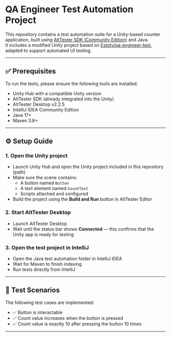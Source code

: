 # QA Engineer Test Automation Project

This repository contains a test automation suite for a Unity-based counter application, built using [AltTester SDK (Community Edition)](https://alttester.com/docs/sdk/latest/) and Java.  
It includes a modified Unity project based on [Estoty/qa-engineer-test](https://github.com/Estoty/qa-engineer-test), adapted to support automated UI testing.

---

## ✅ Prerequisites

To run the tests, please ensure the following tools are installed:

- Unity Hub with a compatible Unity version
- AltTester SDK (already integrated into the Unity)
- AltTester Desktop v2.2.5
- IntelliJ IDEA Community Edition
- Java 17+
- Maven 3.8+

---

## ⚙️ Setup Guide

### 1. Open the Unity project

- Launch Unity Hub and open the Unity project included in this repository (path)
- Make sure the scene contains:
    - A button named `Button`
    - A text element named `CountText`
    - Scripts attached and configured
- Build the project using the **Build and Run** button in AltTester Editor

### 2. Start AltTester Desktop

- Launch AltTester Desktop
- Wait until the status bar shows **Connected** — this confirms that the Unity app is ready for testing

### 3. Open the test project in IntelliJ

- Open the Java test automation folder in IntelliJ IDEA
- Wait for Maven to finish indexing
- Run tests directly from IntelliJ

---

## 🧪 Test Scenarios

The following test cases are implemented:

- ✅ Button is interactable
- ✅ Count value increases when the button is pressed
- ✅ Count value is exactly 10 after pressing the button 10 times

---
